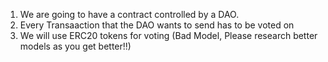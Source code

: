 1. We are going to have a contract controlled by a DAO.
2. Every Transaaction that the DAO wants to send has to be voted on
3. We will use ERC20 tokens for voting (Bad Model, Please research better models as you get better!!)
